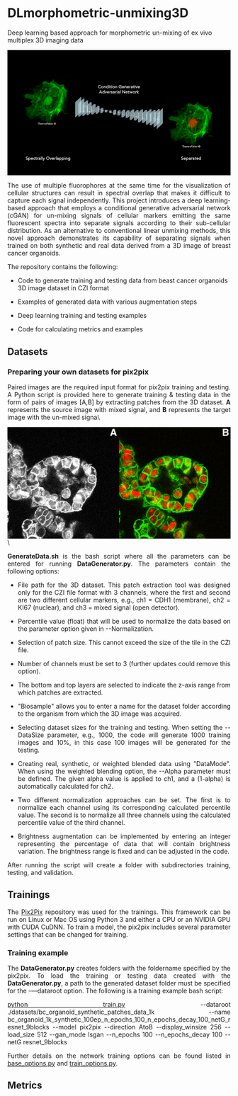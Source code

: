 # DLmorphometric-unmixing3D
Deep learning based approach for morphometric un-mixing of ex vivo multiplex 3D imaging data


<img src='imgs/img1.png' align="center" width=512>
<p align="justify">
The use of multiple fluorophores at the same time for the visualization of cellular structures can result in spectral overlap that makes it difficult to capture each signal independently. This project introduces a deep learning-based approach that employs a conditional generative adversarial network (cGAN) for un-mixing signals of cellular markers emitting the same fluorescent spectra into separate signals according to their sub-cellular distribution. As an alternative to conventional linear unmixing methods, this novel approach demonstrates its capability of separating signals when trained on both synthetic and real data derived from a 3D image of breast cancer organoids.

The repository contains the following:

- Code to generate training and testing data from beast cancer organoids 3D image dataset in CZI format

- Examples of generated data with various augmentation steps

- Deep learning training and testing examples 

- Code for calculating metrics and examples
</p>

## Datasets

### Preparing your own datasets for pix2pix
<div align="justify">

Paired images are the required input format for pix2pix training and testing. A Python script is provided here to generate training & testing data in the form of pairs of images [A,B] by extracting patches from the 3D dataset. **A** represents the source image with mixed signal, and **B** represents the target image with the un-mixed signal.

<img src='imgs/img2.png' align="center" width=512>\

**GenerateData.sh** is the bash script where all the parameters can be entered for running **DataGenerator.py**. The parameters contain the following options: 

- File path for the 3D dataset. This patch extraction tool was designed only for the CZI file format with 3 channels, where the first and second are two different cellular markers, e.g., ch1 = CDH1 (membrane), ch2 = KI67 (nuclear), and ch3 = mixed signal (open detector).

- Percentile value (float) that will be used to normalize the data based on the parameter option given in --Normalization.

- Selection of patch size. This cannot exceed the size of the tile in the CZI file.

- Number of channels must be set to 3 (further updates could remove this option). 

- The bottom and top layers are selected to indicate the z-axis range from which patches are extracted.

- "Biosample" allows you to enter a name for the dataset folder according to the organism from which the 3D image was acquired.

- Selecting dataset sizes for the training and testing. When setting the --DataSize parameter, e.g., 1000, the code will generate 1000 training images and 10%, in this case 100 images will be generated for the testing.

- Creating real, synthetic, or weighted blended data using "DataMode". When using the weighted blending option, the --Alpha parameter must be defined. The given alpha value is applied to ch1, and a (1-alpha) is automatically calculated for ch2.

- Two different normalization approaches can be set. The first is to normalize each channel using its corresponding calculated percentile value. The second is to normalize all three channels using the calculated percentile value of the third channel.

- Brightness augmentation can be implemented by entering an integer representing the percentage of data that will contain brightness variation. The brightness range is fixed and can be adjusted in the code.

After running the script will create a folder with subdirectories training, testing, and validation. 

</div>

## Trainings

<div align="justify">

The [Pix2Pix](https://github.com/junyanz/pytorch-CycleGAN-and-pix2pix.git) repository was used for the trainings. This framework can be run on Linux or Mac OS using Python 3 and either a CPU or an NVIDIA GPU with CUDA CuDNN. To train a model, the pix2pix includes several parameter settings that can be changed for training. 

### Training example
The **DataGenerator.py** creates folders with the foldername specified by the pix2pix. To load the training or testing data created with the **DataGenerator.py**, a path to the generated dataset folder must be specified for the -—dataroot option. The following is a training example bash script:

[python train.py](https://github.com/junyanz/pytorch-CycleGAN-and-pix2pix/blob/master/train.py) --dataroot ./datasets/bc_organoid_synthetic_patches_data_1k --name bc_organoid_1k_synthetic_100ep_n_epochs_100_n_epochs_decay_100_netG_resnet_9blocks --model pix2pix --direction AtoB --display_winsize 256 --load_size 512 --gan_mode lsgan --n_epochs 100 --n_epochs_decay 100 --netG resnet_9blocks

Further details on the network training options can be found listed in [base_options.py](https://github.com/junyanz/pytorch-CycleGAN-and-pix2pix/blob/master/options/base_options.py) and [train_options.py](https://github.com/junyanz/pytorch-CycleGAN-and-pix2pix/blob/master/options/train_options.py). 


</div>

## Metrics






